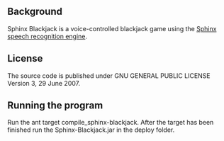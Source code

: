 ## Background

Sphinx Blackjack is a voice-controlled blackjack game using the [Sphinx speech
recognition engine](http://cmusphinx.sourceforge.net/).

## License

The source code is published under GNU GENERAL PUBLIC LICENSE Version 3, 29 June 2007.

## Running the program

Run the ant target compile_sphinx-blackjack. After the target has been finished run the Sphinx-Blackjack.jar
in the deploy folder.
